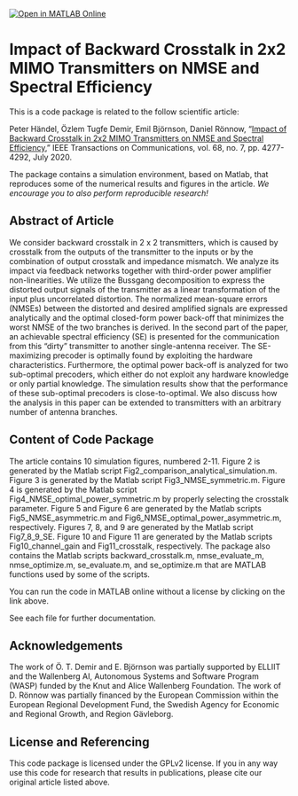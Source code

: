 [![Open in MATLAB Online](https://www.mathworks.com/images/responsive/global/open-in-matlab-online.svg)](https://matlab.mathworks.com/open/github/v1?repo=emilbjornson/backward-crosstalk)

Impact of Backward Crosstalk in 2x2 MIMO Transmitters on NMSE and Spectral Efficiency
==================

This is a code package is related to the follow scientific article:

Peter Händel, Özlem Tugfe Demir, Emil Björnson, Daniel Rönnow, “[Impact of Backward Crosstalk in 2x2 MIMO Transmitters on NMSE and Spectral Efficiency](https://arxiv.org/pdf/1912.08528.pdf),” IEEE Transactions on Communications, vol. 68, no. 7, pp. 4277-4292, July 2020.

The package contains a simulation environment, based on Matlab, that reproduces some of the numerical results and figures in the article. *We encourage you to also perform reproducible research!*


## Abstract of Article

We consider backward crosstalk in 2 x 2 transmitters, which is caused by crosstalk from the outputs of the transmitter to the inputs or by the combination of output crosstalk and impedance mismatch. We analyze its impact via feedback networks together with third-order power amplifier non-linearities. We utilize the Bussgang decomposition to express the distorted output signals of the transmitter as a linear transformation of the input plus uncorrelated distortion. The normalized mean-square errors (NMSEs) between the distorted and desired amplified signals are expressed analytically and the optimal closed-form power back-off that minimizes the worst NMSE of the two branches is derived. In the second part of the paper, an achievable spectral efficiency (SE) is presented for the communication from this “dirty” transmitter to another single-antenna receiver. The SE-maximizing precoder is optimally found by exploiting the hardware characteristics. Furthermore, the optimal power back-off is analyzed for two sub-optimal precoders, which either do not exploit any hardware knowledge or only partial knowledge. The simulation results show that the performance of these sub-optimal precoders is close-to-optimal. We also discuss how the analysis in this paper can be extended to transmitters with an arbitrary number of antenna branches.


## Content of Code Package

The article contains 10 simulation figures, numbered 2-11. Figure 2 is generated by the Matlab script Fig2_comparison_analytical_simulation.m. Figure 3 is generated by the Matlab script Fig3_NMSE_symmetric.m. Figure 4 is generated by the Matlab script Fig4_NMSE_optimal_power_symmetric.m by properly selecting the crosstalk parameter. Figure 5 and Figure 6 are generated by the Matlab scripts Fig5_NMSE_asymmetric.m and Fig6_NMSE_optimal_power_asymmetric.m, respectively. Figures 7, 8, and 9 are generated by the Matlab script Fig7_8_9_SE. Figure 10 and Figure 11 are generated by the Matlab scripts Fig10_channel_gain and Fig11_crosstalk, respectively. The package also contains the Matlab scripts backward_crosstalk.m, nmse_evaluate_m, nmse_optimize.m, se_evaluate.m, and se_optimize.m that are MATLAB functions used by some of the scripts.

You can run the code in MATLAB online without a license by clicking on the link above.

See each file for further documentation.


## Acknowledgements

The work of Ö. T. Demir and E. Björnson was partially supported by ELLIIT and the Wallenberg AI, Autonomous Systems and Software Program (WASP) funded by the Knut and Alice Wallenberg Foundation. The work of D. Rönnow was partially financed by the European Commission within the European Regional Development Fund, the Swedish Agency for Economic and Regional Growth, and Region Gävleborg.


## License and Referencing

This code package is licensed under the GPLv2 license. If you in any way use this code for research that results in publications, please cite our original article listed above.
